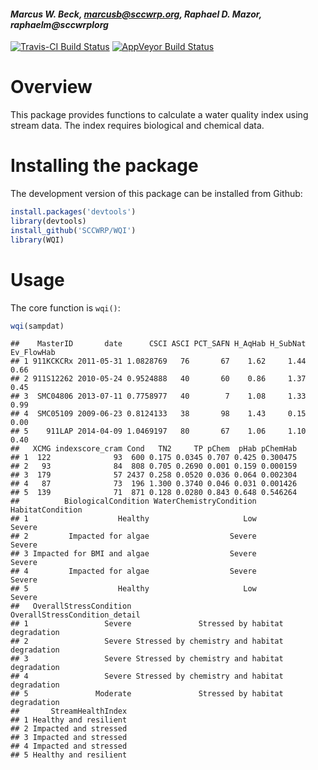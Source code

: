 #### *Marcus W. Beck, marcusb@sccwrp.org, Raphael D. Mazor, raphaelm@sccwrplorg*

[![Travis-CI Build Status](https://travis-ci.org/SCCWRP/WQI.svg?branch=master)](https://travis-ci.org/SCCWRP/WQI)
 [![AppVeyor Build Status](https://ci.appveyor.com/api/projects/status/github/SCCWRP/WQI?branch=master&svg=true)](https://ci.appveyor.com/project/SCCWRP/WQI)
 
# Overview 

This package provides functions to calculate a water quality index using stream data.  The index requires biological and chemical data.

# Installing the package

The development version of this package can be installed from Github:


```r
install.packages('devtools')
library(devtools)
install_github('SCCWRP/WQI')
library(WQI)
```

# Usage

The core function is `wqi()`: 



```r
wqi(sampdat)
```

```
##    MasterID       date      CSCI ASCI PCT_SAFN H_AqHab H_SubNat Ev_FlowHab
## 1 911KCKCRx 2011-05-31 1.0828769   76       67    1.62     1.44       0.66
## 2 911S12262 2010-05-24 0.9524888   40       60    0.86     1.37       0.45
## 3  SMC04806 2013-07-11 0.7758977   40        7    1.08     1.33       0.99
## 4  SMC05109 2009-06-23 0.8124133   38       98    1.43     0.15       0.00
## 5    911LAP 2014-04-09 1.0469197   80       67    1.06     1.10       0.40
##   XCMG indexscore_cram Cond   TN2     TP pChem  pHab pChemHab
## 1  122              93  600 0.175 0.0345 0.707 0.425 0.300475
## 2   93              84  808 0.705 0.2690 0.001 0.159 0.000159
## 3  179              57 2437 0.258 0.0520 0.036 0.064 0.002304
## 4   87              73  196 1.300 0.3740 0.046 0.031 0.001426
## 5  139              71  871 0.128 0.0280 0.843 0.648 0.546264
##          BiologicalCondition WaterChemistryCondition HabitatCondition
## 1                    Healthy                     Low           Severe
## 2         Impacted for algae                  Severe           Severe
## 3 Impacted for BMI and algae                  Severe           Severe
## 4         Impacted for algae                  Severe           Severe
## 5                    Healthy                     Low           Severe
##   OverallStressCondition                 OverallStressCondition_detail
## 1                 Severe               Stressed by habitat degradation
## 2                 Severe Stressed by chemistry and habitat degradation
## 3                 Severe Stressed by chemistry and habitat degradation
## 4                 Severe Stressed by chemistry and habitat degradation
## 5               Moderate               Stressed by habitat degradation
##       StreamHealthIndex
## 1 Healthy and resilient
## 2 Impacted and stressed
## 3 Impacted and stressed
## 4 Impacted and stressed
## 5 Healthy and resilient
```

